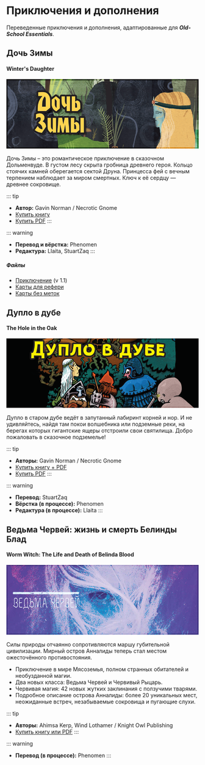 # Приключения и дополнения

Переведенные приключения и дополнения, адаптированные для ***Old-School Essentials***.

## Дочь Зимы

#### Winter's Daughter

![winter-daughter](../assets/img/winters-daughter.png)

Дочь Зимы – это романтическое приключение в сказочном Дольменвуде. В густом лесу скрыта гробница древнего героя. Кольцо стоячих камней
оберегается сектой Друна. Принцесса фей с вечным терпением наблюдает за миром смертных. Ключ к её сердцу — древнее сокровище.

::: tip
- **Автор:** Gavin Norman / Necrotic Gnome
- [Купить книгу](https://necroticgnome.com/collections/dolmenwood/products/dolmenwood-winters-daughter)
- [Купить PDF](https://necroticgnome.com/collections/dolmenwood/products/winters-daughter-pdf)
:::

::: warning
- **Перевод и вёрстка:** Phenomen
- **Редактура:** Llaita, StuartZaq
:::

##### Файлы

- [Приключение](https://mega.nz/#!kqIRwSjB!JpLyTeNn-ojPY3r99VKoAndKJENvc5BxqbpAeccuH9o) (v 1.1)
- [Карты для рефери](https://mega.nz/#!cn4B1KjI!XykFL10ulq1eTe6O4TOsYzecrIa9Y9milV3WDKMu5XI)
- [Карты без меток](https://mega.nz/#!orwnwQiB!QSVmgE-YwXNjxNGYg_JESasKoqp1VBvTN_OetlJt8GA)


## Дупло в дубе

#### The Hole in the Oak

![the-hole-in-the-oak](../assets/img/the-hole-in-the-oak.png)

Дупло в старом дубе ведёт в запутанный лабиринт корней и нор. И не удивляйтесь, найдя там покои волшебника или подземные реки, на берегах которых гигантские ящеры отстроили свои святилища. Добро пожаловать в сказочное подземелье!

::: tip
- **Авторы:** Gavin Norman / Necrotic Gnome
- [Купить книгу + PDF](https://necroticgnome.com/collections/adventures/products/the-hole-in-the-oak-print-pdf)
- [Купить PDF](https://necroticgnome.com/collections/adventures/products/the-hole-in-the-oak)
:::

::: warning
- **Перевод:** StuartZaq
- **Вёрстка (в процессе):** Phenomen
- **Редактура (в процессе):** Llaita
:::

## Ведьма Червей: жизнь и смерть Белинды Блад

#### Worm Witch: The Life and Death of Belinda Blood

![worm-witch](../assets/img/worm-witch.png)

Силы природы отчаянно сопротивляются маршу губительной цивилизации. Мирный остров Анналиды теперь стал местом ожесточённого противостояния.

- Приключение в мире Мясоземья, полном странных обитателей и необузданной магии.
- Два новых класса: Ведьма Червей и Червивый Рыцарь.
- Червивая магия: 42 новых жутких заклинания с ползучими тварями.
- Подробное описание острова Анналиды: более 20 уникальных мест, неожиданные встреч, незабываемые сокровища и пугающие слухи.

::: tip
- **Авторы:** Ahimsa Kerp, Wind Lothamer / Knight Owl Publishing
- [Купить книгу или PDF](https://knightowlpublishing.com/product/worm-witch-the-life-and-death-of-belinda-blood-hardback/)
:::

::: warning
- **Перевод (в процессе):** Phenomen
:::
